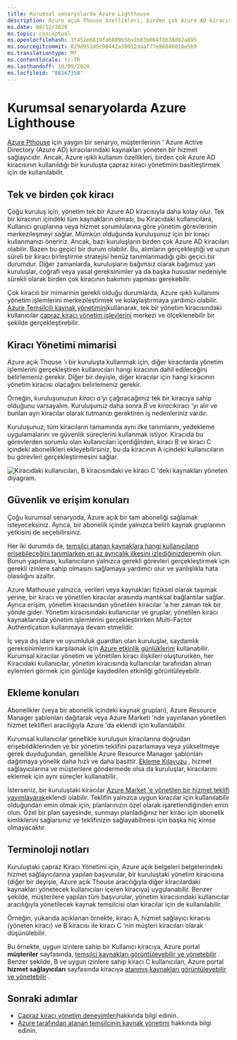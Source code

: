 ```yaml
---
title: Kurumsal senaryolarda Azure Lighthouse
description: Azure açık Thouse özellikleri, birden çok Azure AD kiracısının kullanıldığı bir kuruluşta çapraz kiracı yönetimini basitleştirmek için kullanılabilir.
ms.date: 08/12/2020
ms.topic: conceptual
ms.openlocfilehash: 3f452e6810fa6809b5ba1b83b664f8b38d82a895
ms.sourcegitcommit: 829d951d5c90442a38012daaf77e86046018e5b9
ms.translationtype: MT
ms.contentlocale: tr-TR
ms.lasthandoff: 10/09/2020
ms.locfileid: "88167358"
---
```

# <a name="azure-lighthouse-in-enterprise-scenarios"></a>Kurumsal senaryolarda Azure Lighthouse

[Azure Pthouse](../overview.md) için yaygın bir senaryo, müşterilerinin ' Azure Active Directory (Azure AD) kiracılarındaki kaynakları yöneten bir hizmet sağlayıcıdır. Ancak, Azure ışıklı kullanım özellikleri, birden çok Azure AD kiracısının kullanıldığı bir kuruluşta çapraz kiracı yönetimini basitleştirmek için de kullanılabilir.

## <a name="single-vs-multiple-tenants"></a>Tek ve birden çok kiracı

Çoğu kuruluş için, yönetim tek bir Azure AD kiracısıyla daha kolay olur. Tek bir kiracının içindeki tüm kaynakların olması, bu Kiracıdaki kullanıcılara, Kullanıcı gruplarına veya hizmet sorumlularına göre yönetim görevlerinin merkezileşmeyi sağlar. Mümkün olduğunda kuruluşunuz için bir kiracı kullanmanızı öneririz. Ancak, bazı kuruluşların birden çok Azure AD kiracıları olabilir. Bazen bu geçici bir durum olabilir. Bu, alımların gerçekleştiği ve uzun süreli bir kiracı birleştirme stratejisi henüz tanımlanmadığı gibi geçici bir durumdur. Diğer zamanlarda, kuruluşların bağımsız olarak bağımsız yan kuruluşlar, coğrafi veya yasal gereksinimler ya da başka hususlar nedeniyle sürekli olarak birden çok kiracının bakımını yapması gerekebilir.

Çok kiracılı bir mimarinin gerekli olduğu durumlarda, Azure ışıklı kullanımı yönetim işlemlerini merkezileştirmek ve kolaylaştırmaya yardımcı olabilir. [Azure Temsilcili kaynak yönetimini](azure-delegated-resource-management.md)kullanarak, tek bir yönetim kiracısındaki kullanıcılar [çapraz kiracı yönetim işlevlerini](cross-tenant-management-experience.md) merkezi ve ölçeklenebilir bir şekilde gerçekleştirebilir.

## <a name="tenant-management-architecture"></a>Kiracı Yönetimi mimarisi

Azure açık Thouse 'ı bir kuruluşta kullanmak için, diğer kiracılarda yönetim işlemlerini gerçekleştiren kullanıcıları hangi kiracının dahil edileceğini belirlemeniz gerekir. Diğer bir deyişle, diğer kiracılar için hangi kiracının yönetim kiracısı olacağını belirlemeniz gerekir.

Örneğin, kuruluşunuzun *kiracı a*'yı çağıracağımız tek bir kiracıya sahip olduğunu varsayalım. Kuruluşunuz daha sonra *B* ve *kiracı*kiracı 'yı alır ve bunları ayrı kiracılar olarak tutmanızı gerektiren iş nedenleriniz vardır.

Kuruluşunuz, tüm kiracıların tamamında aynı ilke tanımlarını, yedekleme uygulamalarını ve güvenlik süreçlerini kullanmak istiyor. Kiracıda bu görevlerden sorumlu olan kullanıcıları içerdiğinden, kiracı B ve kiracı C içindeki abonelikleri ekleyebilirsiniz, bu da kiracının A içindeki kullanıcıların bu görevleri gerçekleştirmesini sağlar.

![Kiracıdaki kullanıcıları, B kiracısındaki ve kiracı C 'deki kaynakları yöneten diyagram.](../media/enterprise-azure-lighthouse.jpg)

## <a name="security-and-access-considerations"></a>Güvenlik ve erişim konuları

Çoğu kurumsal senaryoda, Azure açık bir tam aboneliği sağlamak isteyeceksiniz. Ayrıca, bir abonelik içinde yalnızca belirli kaynak gruplarının yetkisini de seçebilirsiniz.

Her iki durumda da, [temsilci atanan kaynaklara hangi kullanıcıların erişebileceğini tanımlarken en az ayrıcalık ilkesini izlediğinizden](recommended-security-practices.md#assign-permissions-to-groups-using-the-principle-of-least-privilege)emin olun. Bunun yapılması, kullanıcıların yalnızca gerekli görevleri gerçekleştirmek için gerekli izinlere sahip olmasını sağlamaya yardımcı olur ve yanlışlıkla hata olasılığını azaltır.

Azure Mathouse yalnızca, verileri veya kaynakları fiziksel olarak taşımak yerine, bir kiracı ve yönetilen kiracılar arasında mantıksal bağlantılar sağlar. Ayrıca erişim, yönetim kiracısından yönetilen kiracılar 'a her zaman tek bir yönde gider.  Yönetim kiracısındaki kullanıcılar ve gruplar, yönetilen kiracı kaynaklarında yönetim işlemlerini gerçekleştirirken Multi-Factor Authentication kullanmaya devam etmelidir.

İç veya dış idare ve uyumluluk guardları olan kuruluşlar, saydamlık gereksinimlerini karşılamak için [Azure etkinlik günlüklerini](../../azure-monitor/platform/platform-logs-overview.md) kullanabilir. Kurumsal kiracılar yönetim ve yönetilen kiracı ilişkileri oluştururken, her Kiracıdaki kullanıcılar, yönetim kiracısında kullanıcılar tarafından alınan eylemleri görmek için günlüğe kaydedilen etkinliği görüntüleyebilir.

## <a name="onboarding-considerations"></a>Ekleme konuları

Abonelikler (veya bir abonelik içindeki kaynak grupları), Azure Resource Manager şablonları dağıtarak veya Azure Marketi 'nde yayınlanan yönetilen hizmet teklifleri aracılığıyla Azure 'da eklendi için kullanılabilir.

Kurumsal kullanıcılar genellikle kuruluşun kiracılarına doğrudan erişebildiklerinden ve bir yönetim teklifini pazarlamaya veya yükseltmeye gerek duyduğundan, genellikle Azure Resource Manager şablonları dağıtmaya yönelik daha hızlı ve daha basittir. [Ekleme Kılavuzu](../how-to/onboard-customer.md) , hizmet sağlayıcılarına ve müşterilere göndermede olsa da kuruluşlar, kiracılarını eklemek için aynı süreçler kullanabilir.

İsterseniz, bir kuruluştaki kiracılar [Azure Market 'e yönetilen bir hizmet teklifi yayımlayarak](../how-to/publish-managed-services-offers.md)eklendi olabilir. Teklifin yalnızca uygun kiracılar için kullanılabilir olduğundan emin olmak için, planlarınızın özel olarak işaretlendiğinden emin olun. Özel bir plan sayesinde, sunmayı planladığınız her kiracı için abonelik kimliklerini sağlarsınız ve teklifinizin sağlayabilmesi için başka hiç kimse olmayacaktır.

## <a name="terminology-notes"></a>Terminoloji notları

Kuruluştaki çapraz Kiracı Yönetimi için, Azure açık belgeleri belgelerindeki hizmet sağlayıcılarına yapılan başvurular, bir kuruluştaki yönetim kiracısına (diğer bir deyişle, Azure açık Thouse aracılığıyla diğer kiracılardaki kaynakları yönetecek kullanıcıları içeren kiracıya) uygulanabilir. Benzer şekilde, müşterilere yapılan tüm başvurular, yönetim kiracısındaki kullanıcılar aracılığıyla yönetilecek kaynak temsilcisi olan kiracılar için de kullanılabilir.

Örneğin, yukarıda açıklanan örnekte, kiracı A, hizmet sağlayıcı kiracısı (yöneten kiracı) ve B kiracısı ile kiracı C 'nin müşteri kiracıları olarak düşünülebilir.

Bu örnekte, uygun izinlere sahip bir Kullanıcı kiracıya, Azure portal **müşteriler** sayfasında, [temsilci kaynakları görüntüleyebilir ve yönetebilir](../how-to/view-manage-customers.md) . Benzer şekilde, B ve uygun izinlere sahip kiracı C kullanıcıları, Azure portal **hizmet sağlayıcıları** sayfasında kiracıya [atanmış kaynakları görüntüleyebilir ve yönetebilir](../how-to/view-manage-service-providers.md) .

## <a name="next-steps"></a>Sonraki adımlar

- [Çapraz kiracı yönetim deneyimleri](cross-tenant-management-experience.md)hakkında bilgi edinin.
- [Azure tarafından atanan temsilcinin kaynak yönetimi](azure-delegated-resource-management.md) hakkında bilgi edinin.